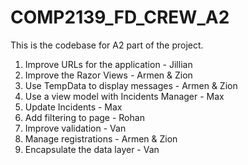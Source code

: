 # COMP2139_FD_CREW_A2
This is the codebase for A2 part of the project.



1. Improve URLs for the application         - Jillian
2. Improve the Razor Views                  - Armen & Zion
3. Use TempData to display messages         - Armen & Zion
4. Use a view model with Incidents Manager  - Max
5. Update Incidents                         - Max
6. Add filtering to page                    - Rohan
7. Improve validation                       - Van
8. Manage registrations                     - Armen & Zion
9. Encapsulate the data layer               - Van
